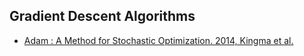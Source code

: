 ## Gradient Descent Algorithms 
- [ Adam : A Method for Stochastic Optimization. 2014, Kingma et al.](https://arxiv.org/pdf/1412.6980.pdf)
